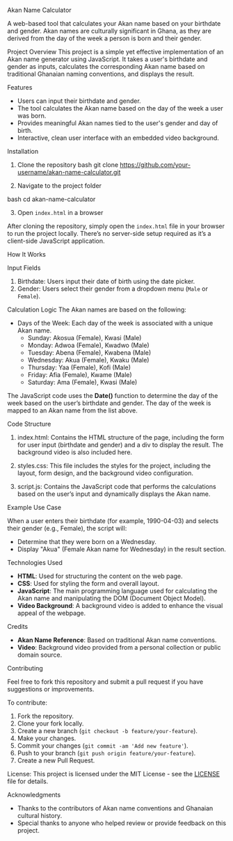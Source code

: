Akan Name Calculator

A web-based tool that calculates your Akan name based on your birthdate and gender. Akan names are culturally significant in Ghana, as they are derived from the day of the week a person is born and their gender.

Project Overview
This project is a simple yet effective implementation of an Akan name generator using JavaScript. It takes a user's birthdate and gender as inputs, calculates the corresponding Akan name based on traditional Ghanaian naming conventions, and displays the result.


Features
- Users can input their birthdate and gender.
- The tool calculates the Akan name based on the day of the week a user was born.
- Provides meaningful Akan names tied to the user's gender and day of birth.
- Interactive, clean user interface with an embedded video background.



Installation

1. Clone the repository
bash
git clone https://github.com/your-username/akan-name-calculator.git


2. Navigate to the project folder

bash
cd akan-name-calculator


3. Open `index.html` in a browser

After cloning the repository, simply open the `index.html` file in your browser to run the project locally. There’s no server-side setup required as it’s a client-side JavaScript application.



How It Works

Input Fields
1. Birthdate: Users input their date of birth using the date picker.
2. Gender: Users select their gender from a dropdown menu (`Male` or `Female`).

Calculation Logic
The Akan names are based on the following:
- Days of the Week: Each day of the week is associated with a unique Akan name.
  - Sunday: Akosua (Female), Kwasi (Male)
  - Monday: Adwoa (Female), Kwadwo (Male)
  - Tuesday: Abena (Female), Kwabena (Male)
  - Wednesday: Akua (Female), Kwaku (Male)
  - Thursday: Yaa (Female), Kofi (Male)
  - Friday: Afia (Female), Kwame (Male)
  - Saturday: Ama (Female), Kwasi (Male)
  
The JavaScript code uses the **Date()** function to determine the day of the week based on the user’s birthdate and gender. The day of the week is mapped to an Akan name from the list above.


Code Structure
1. index.html: Contains the HTML structure of the page, including the form for user input (birthdate and gender) and a div to display the result. The background video is also included here.
   
2. styles.css: This file includes the styles for the project, including the layout, form design, and the background video configuration.

3. script.js: Contains the JavaScript code that performs the calculations based on the user’s input and dynamically displays the Akan name.


Example Use Case

When a user enters their birthdate (for example, 1990-04-03) and selects their gender (e.g., Female), the script will:
- Determine that they were born on a Wednesday.
- Display "Akua" (Female Akan name for Wednesday) in the result section.


Technologies Used

- **HTML**: Used for structuring the content on the web page.
- **CSS**: Used for styling the form and overall layout.
- **JavaScript**: The main programming language used for calculating the Akan name and manipulating the DOM (Document Object Model).
- **Video Background**: A background video is added to enhance the visual appeal of the webpage.


Credits

- **Akan Name Reference**: Based on traditional Akan name conventions.
- **Video**: Background video provided from a personal collection or public domain source.
  

Contributing

Feel free to fork this repository and submit a pull request if you have suggestions or improvements.

To contribute:
1. Fork the repository.
2. Clone your fork locally.
3. Create a new branch (`git checkout -b feature/your-feature`).
4. Make your changes.
5. Commit your changes (`git commit -am 'Add new feature'`).
6. Push to your branch (`git push origin feature/your-feature`).
7. Create a new Pull Request.


License:
This project is licensed under the MIT License - see the [LICENSE](LICENSE) file for details.

Acknowledgments

- Thanks to the contributors of Akan name conventions and Ghanaian cultural history.
- Special thanks to anyone who helped review or provide feedback on this project.
